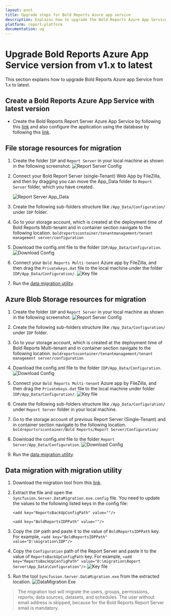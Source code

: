 ```yaml
---
layout: post
title: Upgrade steps for Bold Reports Azure app service
description: Explains how to upgrade the Bold Reports Azure App Service version from 1.x to the latest versions in Azure.
platform: report-platform
documentation: ug
---
```


# Upgrade Bold Reports Azure App Service version from v1.x to latest

This section explains how to upgrade Bold Reports Azure app Service from 1.x to latest.

## Create a Bold Reports Azure App Service with latest version

* Create the Bold Reports Report Server Azure App Service by following this [link](./../../../installation/azure-app-service/) and also configure the application using the database by following this [link](./../../../installation/azure-app-service/#configure-a-new-bold-reports).


## File storage resources for migration

1. Create the folder `IDP` and `Report Server` in your local machine as shown in the following screenshot.
![Report Server Config](/static/assets/on-premise/images/installation-and-deployment/azure-deployment/app-service-using-arm-template/folder-in-local-machine.png)

2. Connect your Bold Report Server (single-Tenant) Web App by FileZilla, and then by dragging you can move the App_Data folder to `Report Server` folder, which you have created.

   ![Report Server App_Data](/static/assets/on-premise/images/installation-and-deployment/azure-deployment/app-service-using-arm-template/report-server-app-data.png)

3. Create the following sub-folders structure like `/App_Data/Configuration/` under `IDP` folder.

4. Go to your storage account, which is created at the deployment time of Bold Reports Multi-tenant and in container section navigate to the following location.
`boldreportscontainer/tenantmanagement/tenant management server/configuration`

5. Download the config.xml file to the folder `IDP/App_Data/Configuration`.
![Download Config](/static/assets/on-premise/images/installation-and-deployment/azure-deployment/app-service-using-arm-template/download-config.png)

6. Connect your `Bold Reports Multi-tenant` Azure app by FileZilla, and then drag the `Privatekeys.dat` file to the local machine under the folder `IDP/App_Data/Configuration/`.
![Key file](/static/assets/on-premise/images/installation-and-deployment/azure-deployment/app-service-using-arm-template/key-file.png)

7. Run the [data migration utility](./../../on-premises/upgrade-from-classic-platform/data-migration/#steps-to-run-the-data-migration-utility).

## Azure Blob Storage resources for migration

1. Create the folder `IDP` and `Report Server` in your local machine as shown in the following screenshot.
![Report Server Config](/static/assets/on-premise/images/installation-and-deployment/azure-deployment/app-service-using-arm-template/folder-in-local-machine.png)

2. Create the following sub-folders structure like `/App_Data/Configuration/` under `IDP` folder.

3. Go to your storage account, which is created at the deployment time of Bold Reports Multi-tenant and in container section navigate to the following location.
`boldreportscontainer/tenantmanagement/tenant management server/configuration`

4. Download the config.xml file to the folder `IDP/App_Data/Configuration`.
![Download Config](/static/assets/on-premise/images/installation-and-deployment/azure-deployment/app-service-using-arm-template/download-config.png)

5. Connect your `Bold Reports Multi-tenant` Azure app by FileZilla, and then drag the `Privatekeys.dat` file to the local machine under folder `IDP/App_Data/Configuration/`.
![Key file](/static/assets/on-premise/images/installation-and-deployment/azure-deployment/app-service-using-arm-template/key-file.png)

6. Create the following sub-folders structure like `/App_Data/Configuration/` under `Report Server` folder in your local machine.

7. Go to the storage account of previous Report Server (Single-Tenant) and in container section navigate to the following location.
`boldreportsrscontainer/Bold Reports/Report Server/Configuration/`

8. Download the config.xml file to the folder `Report Server/App_Data/Configuration`.
![Download Config](/static/assets/on-premise/images/installation-and-deployment/azure-deployment/app-service-using-arm-template/download-config-file.png)

9. Run the [data migration utility](./../../on-premises/upgrade-from-classic-platform/data-migration/#steps-to-run-the-data-migration-utility).

## Data migration with migration utility

1. Download the migration tool from this [link](https://www.syncfusion.com/downloads/support/directtrac/general/ze/migration_util-1263808578).

2. Extract the file and open the `Syncfusion.Server.DataMigration.exe.config` file. You need to update the values to the following listed keys in the config file:

    `<add key="ReportsBackUpConfigPath" value=""/>`

    `<add key="BoldReportsIDPPath" value=""/>`

3. Copy the `IDP` path and paste it to the value of `BoldReportsIDPPath` key.
For example, `<add key="BoldReportsIDPPath" value="D:\migration\IDP"/>`

4. Copy the `Configuration` path of the Report Server and paste it to the value of `ReportsBackUpConfigPath` key.
For example, `<add key="ReportsBackUpConfigPath" value="D:\migration\Report Server\App_Data\Configuration"/>`
![Key file](/static/assets/on-premise/images/installation-and-deployment/azure-deployment/app-service-using-arm-template/app-settings-key.png)

5. Run the tool `Syncfusion.Server.DataMigration.exe` from the extracted location.
![DataMigration Exe](/static/assets/on-premise/images/installation-and-deployment/azure-deployment/app-service-using-arm-template/data-migration-exe.png)

> The migration tool will migrate the users, groups, permissions, reports, data sources, datasets, and schedules. The user without email address is skipped, because for the Bold Reports Report Server email is mandatory.